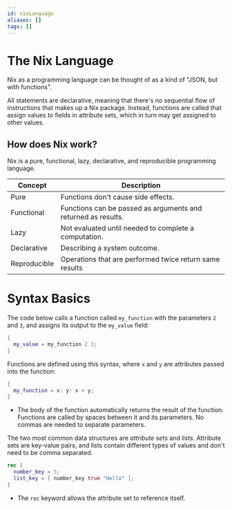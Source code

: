 ```yaml
---
id: nixLanguage
aliases: []
tags: []
---
```


# The Nix Language

Nix as a programming language can be thought of as a kind of "JSON, but with
functions".

All statements are declarative, meaning that there's no sequential flow of
instructions that makes up a Nix package. Instead, functions are called that
assign values to fields in attribute sets, which in turn may get assigned to
other values.

## How does Nix work?

Nix is a pure, functional, lazy, declarative, and reproducible programming
language.

| Concept      | Description                                                   |
| ------------ | ------------------------------------------------------------- |
| Pure         | Functions don't cause side effects.                           |
| Functional   | Functions can be passed as arguments and returned as results. |
| Lazy         | Not evaluated until needed to complete a computation.         |
| Declarative  | Describing a system outcome.                                  |
| Reproducible | Operations that are performed twice return same results       |

# Syntax Basics

The code below calls a function called `my_function` with the parameters `2` and
`3`, and assigns its output to the `my_value` field:

```nix
{
  my_value = my_function 2 3;
}
```

Functions are defined using this syntax, where `x` and `y` are attributes passed
into the function:

```nix
{
  my_function = x: y: x + y;
}
```

-   The body of the function automatically returns the result of the function.
    Functions are called by spaces between it and its parameters. No commas are
    needed to separate parameters.

The two most common data structures are _attribute sets_ and _lists_. Attribute
sets are key-value pairs, and lists contain different types of values and don't
need to be comma separated.

```nix Recursive attributes
rec {
  number_key = 5;
  list_key = [ number_key true "Hello" ];
}
```

-   The `rec` keyword allows the attribute set to reference itself.
